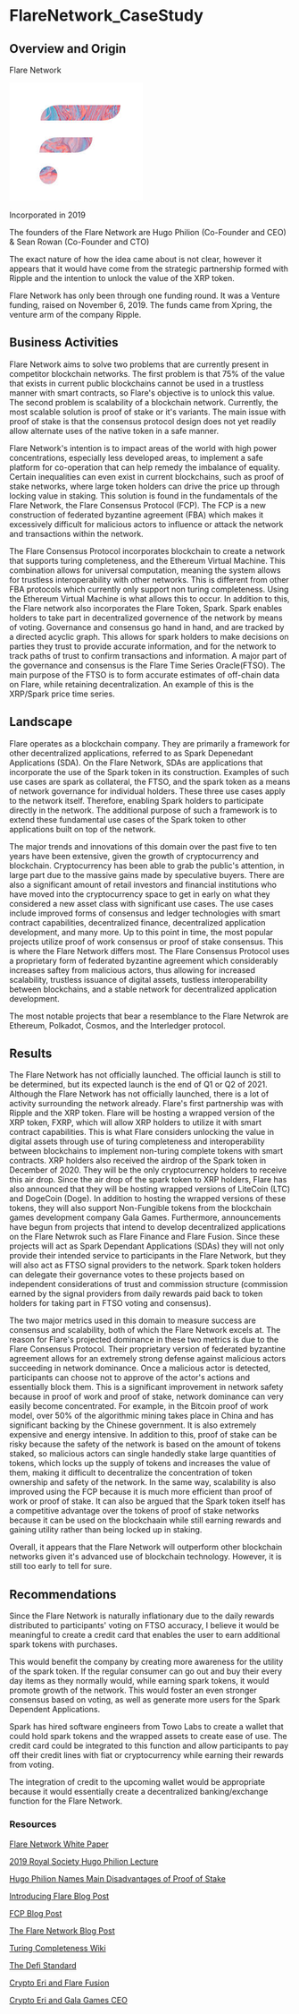 # FlareNetwork_CaseStudy

## Overview and Origin

Flare Network

![Flare](flr.jpg)

Incorporated in 2019

The founders of the Flare Network are Hugo Philion (Co-Founder and CEO) & Sean Rowan (Co-Founder and CTO)

The exact nature of how the idea came about is not clear, however it appears that it would have come from the strategic partnership formed with Ripple and the intention to unlock the value of the XRP token.

Flare Network has only been through one funding round. It was a Venture funding, raised on November 6, 2019. The funds came from Xpring, the venture arm of the company Ripple.

## Business Activities

Flare Network aims to solve two problems that are currently present in competitor blockchain networks. The first problem is that 75% of the value that exists in current public blockchains cannot be used in a trustless manner with smart contracts, so Flare's objective is to unlock this value. The second problem is scalability of a blockchain network. Currently, the most scalable solution is proof of stake or it's variants. The main issue with proof of stake is that the consensus protocol design does not yet readily allow alternate uses of the native token in a safe manner.

Flare Network's intention is to impact areas of the world with high power concentrations, especially less developed areas, to implement a safe platform for co-operation that can help remedy the imbalance of equality. Certain inequalities can even exist in current blockchains, such as proof of stake networks, where large token holders can drive the price up through locking value in staking. This solution is found in the fundamentals of the Flare Network, the Flare Consensus Protocol (FCP). The FCP is a new construction of federated byzantine agreement (FBA) which makes it excessively difficult for malicious actors to influence or attack the network and transactions within the network.

The Flare Consensus Protocol incorporates blockchain to create a network that supports turing completeness, and the Ethereum Virtual Machine. This combination allows for universal computation, meaning the system allows for trustless interoperability with other networks. This is different from other FBA protocols which currently only support non turing completeness. Using the Ethereum Virtual Machine is what allows this to occur. In addition to this, the Flare network also incorporates the Flare Token, Spark. Spark enables holders to take part in decentralized governence of the network by means of voting. Governance and consensus go hand in hand, and are tracked by a directed acyclic graph. This allows for spark holders to make decisions on parties they trust to provide accurate information, and for the network to track paths of trust to confirm transactions and information. A major part of the governance and consensus is the Flare Time Series Oracle(FTSO). The main purpose of the FTSO is to form accurate estimates of off-chain data on Flare, while retaining decentralization. An example of this is the XRP/Spark price time series.

## Landscape

Flare operates as a blockchain company. They are primarily a framework for other decentralized applications, referred to as Spark Depenedant Applications (SDA). On the Flare Network, SDAs are applications that incorporate the use of the Spark token in its construction. Examples of such use cases are spark as collateral, the FTSO, and the spark token as a means of network governance for individual holders. These three use cases apply to the network itself. Therefore, enabling Spark holders to participate directly in the network. The additional purpose of such a framework is to extend these fundamental use cases of the Spark token to other applications built on top of the network.

The major trends and innovations of this domain over the past five to ten years have been extensive, given the growth of cryptocurrency and blockchain. Cryptocurrency has been able to grab the public's attention, in large part due to the massive gains made by speculative buyers. There are also a significant amount of retail investors and financial institutions who have moved into the cryptocurrency space to get in early on what they considered a new asset class with significant use cases. The use cases include improved forms of consensus and ledger technologies with smart contract capabilities, decentralized finance, decentralized application development, and many more. Up to this point in time, the most popular projects utilize proof of work consensus or proof of stake consensus. This is where the Flare Network differs most. The Flare Consensus Protocol uses a proprietary form of federated byzantine agreement which considerably increases saftey from malicious actors, thus allowing for increased scalability, trustless issuance of digital assets, tustless interoperability between blockchains, and a stable network for decentralized application development.

The most notable projects that bear a resemblance to the Flare Netwrok are Ethereum, Polkadot, Cosmos, and the Interledger protocol. 

## Results

The Flare Network has not officially launched. The official launch is still to be determined, but its expected launch is the end of Q1 or Q2 of 2021. Although the Flare Network has not officially launched, there is a lot of activity surrounding the network already. Flare's first partnership was with Ripple and the XRP token. Flare will be hosting a wrapped version of the XRP token, FXRP, which will allow XRP holders to utilize it with smart contract capabilities. This is what Flare considers unlocking the value in digital assets through use of turing completeness and interoperability between blockchains to implement non-turing complete tokens with smart contracts. XRP holders also received the airdrop of the Spark token in December of 2020. They will be the only cryptocurrency holders to receive this air drop. Since the air drop of the spark token to XRP holders, Flare has also announced that they will be hosting wrapped versions of LiteCoin (LTC) and DogeCoin (Doge). In addition to hosting the wrapped versions of these tokens, they will also support Non-Fungible tokens from the blockchain games development company Gala Games. Furthermore, announcements have begun from projects that intend to develop decentralized applications on the Flare Netwrok such as Flare Finance and Flare Fusion. Since these projects will act as Spark Dependant Applications (SDAs) they will not only provide their intended service to participants in the Flare Network, but they will also act as FTSO signal providers to the network. Spark token holders can delegate their governance votes to these projects based on independent considerations of trust and commission structure (commission earned by the signal providers from daily rewards paid back to token holders for taking part in FTSO voting and consensus).

The two major metrics used in this domain to measure success are consensus and scalability, both of which the Flare Network excels at. The reason for Flare's projected dominance in these two metrics is due to the Flare Consensus Protocol. Their proprietary version of federated byzantine agreement allows for an extremely strong defense against malicious actors succeeding in network dominance. Once a malicious actor is detected, participants can choose not to approve of the actor's actions and essentially block them. This is a significant improvement in network safety because in proof of work and proof of stake, network dominance can very easily become concentrated. For example, in the Bitcoin proof of work model, over 50% of the algorithmic mining takes place in China and has significant backing by the Chinese government. It is also extremely expensive and energy intensive. In addition to this, proof of stake can be risky because the safety of the network is based on the amount of tokens staked, so malicious actors can single handedly stake large quantities of tokens, which locks up the supply of tokens and increases the value of them, making it difficult to decentralize the concentration of token ownership and safety of the network. In the same way, scalability is also improved using the FCP because it is much more efficient than proof of work or proof of stake. It can also be argued that the Spark token itself has a competitive advantage over the tokens of proof of stake networks because it can be used on the blockchaain while still earning rewards and gaining utility rather than being locked up in staking.

Overall, it appears that the Flare Network will outperform other blockchain networks given it's advanced use of blockchain technology. However, it is still too early to tell for sure.

## Recommendations

Since the Flare Network is naturally inflationary due to the daily rewards distributed to participants' voting on FTSO accuracy, I believe it would be meaningful to create a credit card that enables the user to earn additional spark tokens with purchases.

This would benefit the company by creating more awareness for the utility of the spark token. If the regular consumer can go out and buy their every day items as they normally would, while earning spark tokens, it would promote growth of the network. This would foster an even stronger consensus based on voting, as well as generate more users for the Spark Dependent Applications.

Spark has hired software engineers from Towo Labs to create a wallet that could hold spark tokens and the wrapped assets to create ease of use. The credit card could be integrated to this function and allow participants to pay off their credit lines with fiat or cryptocurrency while earning their rewards from voting.

The integration of credit to the upcoming wallet would be appropriate because it would essentially create a decentralized banking/exchange function for the Flare Network.

### Resources

[Flare Network White Paper](file:///C:/Users/anduc/Downloads/Flare_Version_1.0%20whitepaper.pdf)

[2019 Royal Society Hugo Philion Lecture](https://www.youtube.com/watch?v=JL0DPnYzl40)

[Hugo Philion Names Main Disadvantages of Proof of Stake](https://u.today/flare-ceo-names-main-disadvantages-of-ethereums-proof-of-stake)

[Introducing Flare Blog Post](https://blog.flare.xyz/introducing-flare/)

[FCP Blog Post](https://blog.flare.xyz/flare-consensus-protocol-an-explainer/)

[The Flare Network Blog Post](https://blog.flare.xyz/the-flare-network/)

[Turing Completeness Wiki](https://en.wikipedia.org/wiki/Turing_completeness)

[The Defi Standard](https://www.thedefistandard.com/flare-network/)

[Crypto Eri and Flare Fusion](https://www.youtube.com/watch?v=RqJogN1U9Ok)

[Crypto Eri and Gala Games CEO](https://www.youtube.com/watch?v=IP2Cu6EcQ7U) 